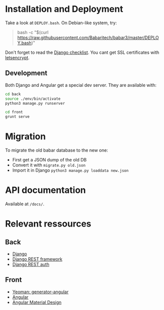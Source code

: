 # Installation and Deployment
Take a look at `DEPLOY.bash`.
On Debian-like system, try:
> bash -c "$(curl https://raw.githubusercontent.com/Babaritech/babar3/master/DEPLOY.bash)"

Don't forget to read the [Django checklist](https://docs.djangoproject.com/en/1.9/howto/deployment/checklist/).
You cant get SSL certificates with [letsencrypt](https://github.com/letsencrypt/letsencrypt).


## Development
Both Django and Angular get a special dev server.
They are available with:
```bash
cd back
source ./env/bin/activate
python3 manage.py runserver
```

```bash
cd front
grunt serve
```


# Migration
To migrate the old babar database to the new one:
- First get a JSON dump of the old DB
- Convert it with `migrate.py old.json`
- Import it in Django `python3 manage.py loaddata new.json`


# API documentation
Available at `/docs/`.


# Relevant ressources
## Back
- [Django](https://www.djangoproject.com/)
- [Django REST framework](http://www.django-rest-framework.org/)
- [Django REST auth](https://django-rest-auth.readthedocs.org)

## Front
- [Yeoman: generator-angular](https://github.com/yeoman/generator-angular)
- [Angular](https://docs.angularjs.org/)
- [Angular Material Design](https://material.angularjs.org/latest/)

